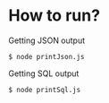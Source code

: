 # How to run?

Getting JSON output
```
$ node printJson.js
```

Getting SQL output
```
$ node printSql.js
```